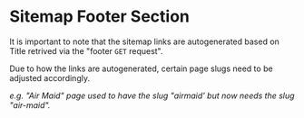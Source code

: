 # Sitemap Footer Section

It is important to note that the sitemap links are autogenerated based on Title retrived via the "footer `GET` request".

Due to how the links are autogenerated, certain page slugs need to be adjusted accordingly.

*e.g. "Air Maid" page used to have the slug "airmaid' but now needs the slug "air-maid".*
